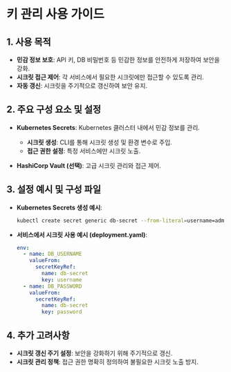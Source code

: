 # 키 관리 사용 가이드

## 1. 사용 목적
- **민감 정보 보호**: API 키, DB 비밀번호 등 민감한 정보를 안전하게 저장하여 보안을 강화.
- **시크릿 접근 제어**: 각 서비스에서 필요한 시크릿에만 접근할 수 있도록 관리.
- **자동 갱신**: 시크릿을 주기적으로 갱신하여 보안 유지.

## 2. 주요 구성 요소 및 설정
- **Kubernetes Secrets**: Kubernetes 클러스터 내에서 민감 정보를 관리.
    - **시크릿 생성**: CLI를 통해 시크릿 생성 및 환경 변수로 주입.
    - **접근 권한 설정**: 특정 서비스에만 시크릿 노출.

- **HashiCorp Vault (선택)**: 고급 시크릿 관리와 접근 제어.

## 3. 설정 예시 및 구성 파일
- **Kubernetes Secrets 생성 예시**:
    ```bash
    kubectl create secret generic db-secret --from-literal=username=admin --from-literal=password=securepassword
    ```

- **서비스에서 시크릿 사용 예시 (deployment.yaml)**:
    ```yaml
    env:
      - name: DB_USERNAME
        valueFrom:
          secretKeyRef:
            name: db-secret
            key: username
      - name: DB_PASSWORD
        valueFrom:
          secretKeyRef:
            name: db-secret
            key: password
    ```

## 4. 추가 고려사항
- **시크릿 갱신 주기 설정**: 보안을 강화하기 위해 주기적으로 갱신.
- **시크릿 관리 정책**: 접근 권한 명확히 정의하여 불필요한 시크릿 노출 방지.
